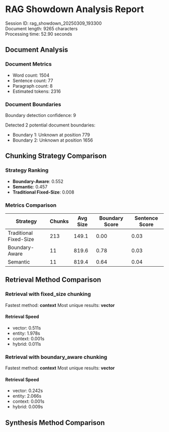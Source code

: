 # RAG Showdown Analysis Report

Session ID: rag_showdown_20250309_193300  
Document length: 9265 characters  
Processing time: 52.90 seconds  

## Document Analysis

### Document Metrics

- Word count: 1504
- Sentence count: 77
- Paragraph count: 8
- Estimated tokens: 2316

### Document Boundaries

Boundary detection confidence: 9

Detected 2 potential document boundaries:

- Boundary 1: Unknown at position 779
- Boundary 2: Unknown at position 1656
## Chunking Strategy Comparison

### Strategy Ranking

- **Boundary-Aware**: 0.552
- **Semantic**: 0.457
- **Traditional Fixed-Size**: 0.008

### Metrics Comparison

| Strategy | Chunks | Avg Size | Boundary Score | Sentence Score |
|----------|--------|----------|----------------|---------------|
| Traditional Fixed-Size | 213 | 149.1 | 0.00 | 0.03 |
| Boundary-Aware | 11 | 819.6 | 0.78 | 0.03 |
| Semantic | 11 | 819.4 | 0.64 | 0.04 |

## Retrieval Method Comparison

### Retrieval with fixed_size chunking

Fastest method: **context**
Most unique results: **vector**

#### Retrieval Speed

- vector: 0.511s
- entity: 1.978s
- context: 0.001s
- hybrid: 0.011s

### Retrieval with boundary_aware chunking

Fastest method: **context**
Most unique results: **vector**

#### Retrieval Speed

- vector: 0.242s
- entity: 2.066s
- context: 0.001s
- hybrid: 0.009s

## Synthesis Method Comparison

